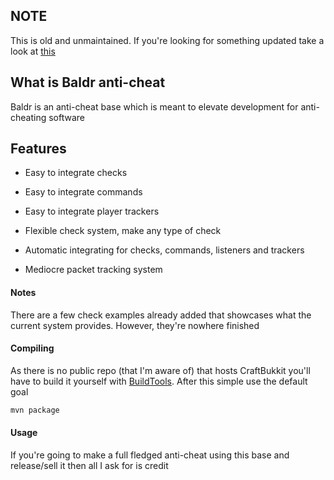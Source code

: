 ## NOTE
This is old and unmaintained. If you're looking for something updated take a look at [this](https://github.com/sim0n/Nemesis)

## What is Baldr anti-cheat

Baldr is an anti-cheat base which is meant to elevate development for anti-cheating software

## Features
* Easy to integrate checks
* Easy to integrate commands
* Easy to integrate player trackers

* Flexible check system, make any type of check

* Automatic integrating for checks, commands, listeners and trackers

* Mediocre packet tracking system

#### Notes
There are a few check examples already added that showcases what the current system provides. However, they're nowhere finished

#### Compiling
As there is no public repo (that I'm aware of) that hosts CraftBukkit you'll have to build it yourself with [BuildTools](https://www.spigotmc.org/wiki/buildtools/#1-8-8). After this simple use the default goal 
```xml
mvn package
```

#### Usage
If you're going to make a full fledged anti-cheat using this base and release/sell it then all I ask for is credit
